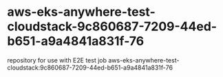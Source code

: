 # aws-eks-anywhere-test-cloudstack-9c860687-7209-44ed-b651-a9a4841a831f-76
repository for use with E2E test job aws-eks-anywhere-test-cloudstack:9c860687-7209-44ed-b651-a9a4841a831f-76
